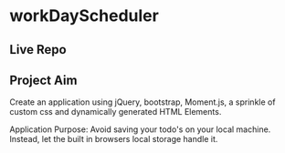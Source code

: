 # workDayScheduler


## Live Repo

## Project Aim 

Create an application using jQuery, bootstrap, Moment.js, a sprinkle of custom css and dynamically generated HTML Elements. 

Application Purpose: Avoid saving your todo's on your local machine. Instead, let the built in browsers local storage handle it. 



